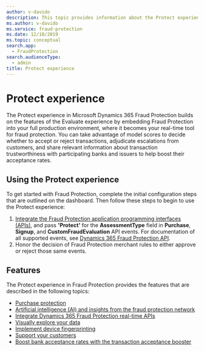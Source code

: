 ```yaml
---
author: v-davido
description: This topic provides information about the Protect experience in Microsoft Dynamics 365 Fraud Protection.
ms.author: v-davido
ms.service: fraud-protection
ms.date: 12/18/2019
ms.topic: conceptual
search.app: 
  - FraudProtection
search.audienceType:
  - admin
title: Protect experience
---
```


# Protect experience

The Protect experience in Microsoft Dynamics 365 Fraud Protection builds on the features of the Evaluate experience by embedding Fraud Protection into your full production environment, where it becomes your real-time tool for fraud protection. You can take advantage of model scores to decide whether to accept or reject transactions, adjudicate escalations from customers, and share relevant information about transaction trustworthiness with participating banks and issuers to help boost their acceptance rates.

## Using the Protect experience

To get started with Fraud Protection, complete the initial configuration steps that are outlined on the dashboard. Then follow these steps to begin to use the Protect experience:

1. [Integrate the Fraud Protection application programming interfaces (APIs)](integrate-real-time-api.md), and pass **'Protect'** for the **AssessmentType** field in **Purchase**, **Signup**, and **CustomFraudEvaluation** API events. For documentation of all supported events, see <a href="https://go.microsoft.com/fwlink/?linkid=2084942" target="_blank">Dynamics 365 Fraud Protection API</a>.
2. Honor the decision of Fraud Protection merchant rules to either approve or reject those same events.

## Features

The Protect experience in Fraud Protection provides the features that are described in the following topics:

- [Purchase protection](purchase-protection.md)
- [Artificial intelligence (AI) and insights from the fraud protection network](fraud-protection-network.md)
- [Integrate Dynamics 365 Fraud Protection real-time APIs](integrate-real-time-api.md)
- [Visually explore your data](graph-explorer.md)
- [Implement device fingerprinting](device-fingerprinting.md)
- [Support your customers](risk-support.md)
- [Boost bank acceptance rates with the transaction acceptance booster](transaction-acceptance-booster.md)
